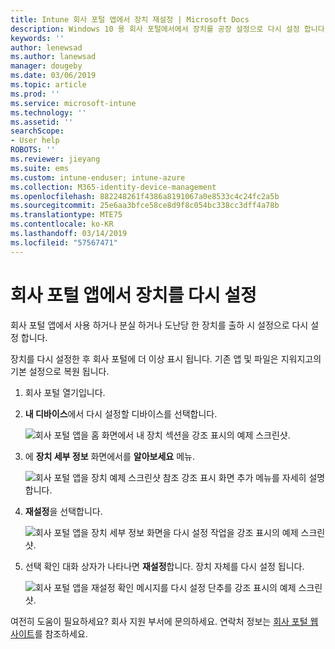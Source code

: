 ```yaml
---
title: Intune 회사 포털 앱에서 장치 재설정 | Microsoft Docs
description: Windows 10 용 회사 포털에서에서 장치를 공장 설정으로 다시 설정 합니다.
keywords: ''
author: lenewsad
ms.author: lanewsad
manager: dougeby
ms.date: 03/06/2019
ms.topic: article
ms.prod: ''
ms.service: microsoft-intune
ms.technology: ''
ms.assetid: ''
searchScope:
- User help
ROBOTS: ''
ms.reviewer: jieyang
ms.suite: ems
ms.custom: intune-enduser; intune-azure
ms.collection: M365-identity-device-management
ms.openlocfilehash: 882248261f4386a8191067a0e8533c4c24fc2a5b
ms.sourcegitcommit: 25e6aa3bfce58ce8d9f8c054bc338cc3dff4a78b
ms.translationtype: MTE75
ms.contentlocale: ko-KR
ms.lasthandoff: 03/14/2019
ms.locfileid: "57567471"
---
```

# <a name="reset-device-from-the-company-portal-app"></a>회사 포털 앱에서 장치를 다시 설정  

회사 포털 앱에서 사용 하거나 분실 하거나 도난당 한 장치를 출하 시 설정으로 다시 설정 합니다.  

장치를 다시 설정한 후 회사 포털에 더 이상 표시 됩니다. 기존 앱 및 파일은 지워지고의 기본 설정으로 복원 됩니다.  

1. 회사 포털 열기입니다.  
2. **내 디바이스**에서 다시 설정할 디바이스를 선택합니다.   

    ![회사 포털 앱을 홈 화면에서 내 장치 섹션을 강조 표시의 예제 스크린샷.](./media/1802-cp-app-windows-home.png)  

3. 에 **장치 세부 정보** 화면에서를 **알아보세요** 메뉴.  

    ![회사 포털 앱을 장치 예제 스크린샷 참조 강조 표시 화면 추가 메뉴를 자세히 설명 합니다.](./media/1802-cp-app-windows-device-details.png)  

4. **재설정**을 선택합니다.  

     ![회사 포털 앱을 장치 세부 정보 화면을 다시 설정 작업을 강조 표시의 예제 스크린샷. ](./media/1802-cp-app-windows-device-details-reset.png)  

5. 선택 확인 대화 상자가 나타나면 **재설정**합니다. 장치 자체를 다시 설정 됩니다.  

     ![회사 포털 앱을 재설정 확인 메시지를 다시 설정 단추를 강조 표시의 예제 스크린샷. ](./media/1802-cp-app-windows-reset-confirm.png)  

여전히 도움이 필요하세요? 회사 지원 부서에 문의하세요. 연락처 정보는 [회사 포털 웹 사이트](https://go.microsoft.com/fwlink/?linkid=2010980)를 참조하세요.  
